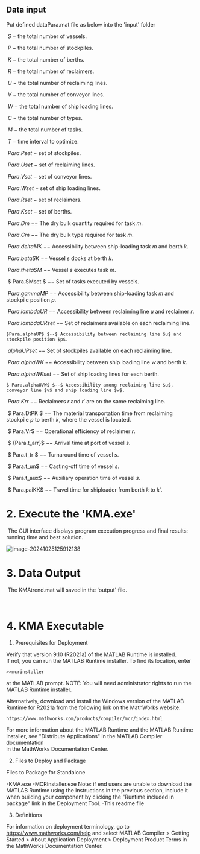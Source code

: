 ## Data input

Put  defined dataPara.mat file as below into the 'input' folder

​	$S$ $-$ the total number of vessels.

​	$P$  $-$ the total number of stockpiles.

​	$K$  $-$ the total number of berths.

​	$R$  $-$ the total number of reclaimers.

​	$U$  $-$ the total number of reclaiming lines.

​	$V$  $-$ the total number of conveyor lines.

​	$W$  $-$ the total number of ship loading lines.

​	$C$  $-$ the total number of types.

​	$M$  $-$ the total number of tasks.

​	$T$  $-$ time interval to optimize.

​	$Para.Pset$  $-$ set of stockpiles.

​	$Para.Uset$  $-$ set of reclaiming lines.

​	$Para.Vset$  $-$ set of conveyor lines.

​	$Para.Wset$  $-$ set of ship loading lines.

​	$Para.Rset$  $-$ set of reclaimers.

​	$Para.Kset$  $-$ set of berths.

​	${Para.{Dm}}$ $--$ The dry bulk quantity required for task $m$.

​	${Para.{Cm}}$ $--$ The dry bulk type required for task $m$.

​	$Para.{deltaMK}$ $--$ Accessibility between ship-loading task $m$ and berth $k$.

​	${Para.betaSK}$ $--$ Vessel $s$ docks at berth $k$.

​	${ Para.thetaSM}$ $--$ Vessel $s$ executes task $m$.

​	$ Para.SMset $ $--$ Set of tasks executed by vessels.

​	${ Para.gammaMP}$ $--$ Accessibility between ship-loading task $m$ and stockpile position $p$.

​	${Para.lambdaUR}$ $--$ Accessibility between reclaiming line $u$ and reclaimer $r$.

​	${Para.lambdaURset}$ $--$ Set of reclaimers available on each reclaiming line.

 	$Para.alphaUP$ $--$ Accessibility between reclaiming line $u$ and stockpile position $p$. 

​	$alphaUPset$ $--$ Set of stockpiles available on each reclaiming line.

​	$Para.alphaWK$ $--$ Accessibility between ship loading line $w$ and berth $k$.

​	$Para.alphaWKset$ $--$ Set of ship loading lines for each berth.

 	$ Para.alphaUVW$ $--$ Accessibility among reclaiming line $u$, conveyor line $v$ and ship loading line $w$.

​	${Para.Krr}$ $--$ Reclaimers $r$ and ${r}'$ are on the same reclaiming line.

​	$ Para.DtPK $ $--$ The material transportation time from reclaiming stockpile $p$ to berth $k$, where the vessel is located.

​	$ Para.Vr$ $--$ Operational efficiency of reclaimer $r$.

​	$ {Para.t\_arr}$ $--$ Arrival time at port of vessel $s$.

​	$ Para.t\_tr $ $--$ Turnaround time of vessel $s$.

​	$ Para.t\_un$ $--$ Casting-off time of vessel $s$.

​	$ Para.t\_aux$ $--$ Auxiliary operation time of vessel $s$.

​	$ Para.paiKK$ $--$ Travel time for shiploader from berth $k$ to ${k}'$.

# 2. Execute the 'KMA.exe'

​	The GUI interface displays program execution progress and final results: running time and best solution.

![image-20241025125912138](ReadMe.assets/image-20241025125912138.png)

# 3. Data Output

​	The KMAtrend.mat will saved in the 'output' file.

​	

# 4. KMA Executable

1. Prerequisites for Deployment 

Verify that version 9.10 (R2021a) of the MATLAB Runtime is installed.   
If not, you can run the MATLAB Runtime installer.
To find its location, enter

    >>mcrinstaller

at the MATLAB prompt.
NOTE: You will need administrator rights to run the MATLAB Runtime installer. 

Alternatively, download and install the Windows version of the MATLAB Runtime for R2021a 
from the following link on the MathWorks website:

    https://www.mathworks.com/products/compiler/mcr/index.html

For more information about the MATLAB Runtime and the MATLAB Runtime installer, see 
"Distribute Applications" in the MATLAB Compiler documentation  
in the MathWorks Documentation Center.

2. Files to Deploy and Package

Files to Package for Standalone 

-KMA.exe
-MCRInstaller.exe 
    Note: if end users are unable to download the MATLAB Runtime using the
    instructions in the previous section, include it when building your 
    component by clicking the "Runtime included in package" link in the
    Deployment Tool.
-This readme file 



3. Definitions

For information on deployment terminology, go to
https://www.mathworks.com/help and select MATLAB Compiler >
Getting Started > About Application Deployment >
Deployment Product Terms in the MathWorks Documentation
Center.
